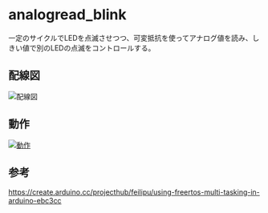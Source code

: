 # analogread_blink

一定のサイクルでLEDを点滅させつつ、可変抵抗を使ってアナログ値を読み、しきい値で別のLEDの点滅をコントロールする。

## 配線図

![配線図](https://www.dropbox.com/home?preview=analogread_blink.png)

## 動作

[![動作](http://img.youtube.com/vi/N4dXsZroJ0s/0.jpg)](https://youtu.be/N4dXsZroJ0s)

## 参考

https://create.arduino.cc/projecthub/feilipu/using-freertos-multi-tasking-in-arduino-ebc3cc